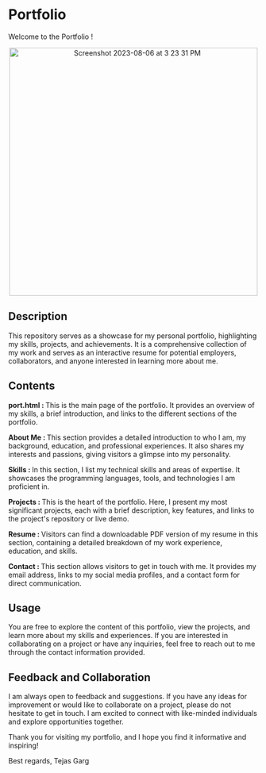 # Portfolio

Welcome to the Portfolio !
<p align="center">
  <img width="500" alt="Screenshot 2023-08-06 at 3 23 31 PM" src="https://github.com/Tejasgarg2002/Codsoft_taskno.2/assets/97401487/d8983362-e67f-434a-8817-aff174ea0790">
</p>

## Description

This repository serves as a showcase for my personal portfolio, highlighting my skills, projects, and achievements. It is a comprehensive collection of my work and serves as an interactive resume for potential employers, collaborators, and anyone interested in learning more about me.

## Contents

<b>port.html : </b>This is the main page of the portfolio. It provides an overview of my skills, a brief introduction, and links to the different sections of the portfolio.

<b>About Me : </b>This section provides a detailed introduction to who I am, my background, education, and professional experiences. It also shares my interests and passions, giving visitors a glimpse into my personality.

<b>Skills : </b>In this section, I list my technical skills and areas of expertise. It showcases the programming languages, tools, and technologies I am proficient in.

<b>Projects : </b>This is the heart of the portfolio. Here, I present my most significant projects, each with a brief description, key features, and links to the project's repository or live demo.

<b>Resume : </b>Visitors can find a downloadable PDF version of my resume in this section, containing a detailed breakdown of my work experience, education, and skills.

<b>Contact : </b>This section allows visitors to get in touch with me. It provides my email address, links to my social media profiles, and a contact form for direct communication.

## Usage

You are free to explore the content of this portfolio, view the projects, and learn more about my skills and experiences. If you are interested in collaborating on a project or have any inquiries, feel free to reach out to me through the contact information provided.

## Feedback and Collaboration

I am always open to feedback and suggestions. If you have any ideas for improvement or would like to collaborate on a project, please do not hesitate to get in touch. I am excited to connect with like-minded individuals and explore opportunities together.

Thank you for visiting my portfolio, and I hope you find it informative and inspiring!

Best regards,
Tejas Garg
